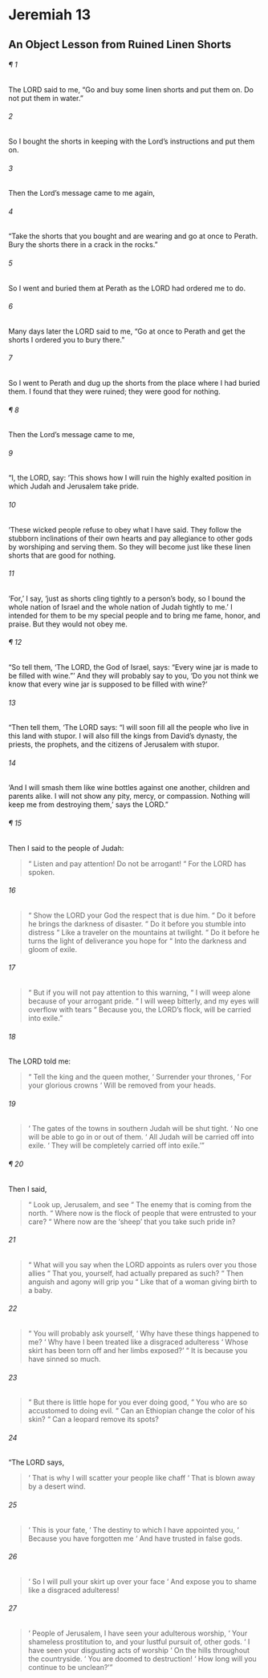 # Jeremiah 13
## An Object Lesson from Ruined Linen Shorts
###### ¶ 1
The LORD said to me, “Go and buy some linen shorts and put them on. Do not put them in water.”
###### 2
So I bought the shorts in keeping with the Lord’s instructions and put them on.
###### 3
Then the Lord’s message came to me again,
###### 4
“Take the shorts that you bought and are wearing and go at once to Perath. Bury the shorts there in a crack in the rocks.”
###### 5
So I went and buried them at Perath as the LORD had ordered me to do.
###### 6
Many days later the LORD said to me, “Go at once to Perath and get the shorts I ordered you to bury there.”
###### 7
So I went to Perath and dug up the shorts from the place where I had buried them. I found that they were ruined; they were good for nothing.
###### ¶ 8
Then the Lord’s message came to me,
###### 9
“I, the LORD, say: ‘This shows how I will ruin the highly exalted position in which Judah and Jerusalem take pride.
###### 10
‘These wicked people refuse to obey what I have said. They follow the stubborn inclinations of their own hearts and pay allegiance to other gods by worshiping and serving them. So they will become just like these linen shorts that are good for nothing.
###### 11
‘For,’ I say, ‘just as shorts cling tightly to a person’s body, so I bound the whole nation of Israel and the whole nation of Judah tightly to me.’ I intended for them to be my special people and to bring me fame, honor, and praise. But they would not obey me.
###### ¶ 12
“So tell them, ‘The LORD, the God of Israel, says: “Every wine jar is made to be filled with wine.”’ And they will probably say to you, ‘Do you not think we know that every wine jar is supposed to be filled with wine?’
###### 13
“Then tell them, ‘The LORD says: “I will soon fill all the people who live in this land with stupor. I will also fill the kings from David’s dynasty, the priests, the prophets, and the citizens of Jerusalem with stupor.
###### 14
‘And I will smash them like wine bottles against one another, children and parents alike. I will not show any pity, mercy, or compassion. Nothing will keep me from destroying them,’ says the LORD.”
###### ¶ 15
Then I said to the people of Judah:
>  “ Listen and pay attention! Do not be arrogant!
>  “ For the LORD has spoken.
###### 16
>  “ Show the LORD your God the respect that is due him.
>  “ Do it before he brings the darkness of disaster.
>  “ Do it before you stumble into distress
>  “ Like a traveler on the mountains at twilight.
>  “ Do it before he turns the light of deliverance you hope for
>  “ Into the darkness and gloom of exile.
###### 17
>  “ But if you will not pay attention to this warning,
>  “ I will weep alone because of your arrogant pride.
>  “ I will weep bitterly, and my eyes will overflow with tears
>  “ Because you, the LORD’s flock, will be carried into exile.”
###### 18
The LORD told me:
>  “ Tell the king and the queen mother,
>  ‘ Surrender your thrones,
>  ‘ For your glorious crowns
>  ‘ Will be removed from your heads.
###### 19
>  ‘ The gates of the towns in southern Judah will be shut tight.
>  ‘ No one will be able to go in or out of them.
>  ‘ All Judah will be carried off into exile.
>  ‘ They will be completely carried off into exile.’”
###### ¶ 20
Then I said,
>  “ Look up, Jerusalem, and see
>  “ The enemy that is coming from the north.
>  “ Where now is the flock of people that were entrusted to your care?
>  “ Where now are the ‘sheep’ that you take such pride in?
###### 21
>  “ What will you say when the LORD appoints as rulers over you those allies
>  “ That you, yourself, had actually prepared as such?
>  “ Then anguish and agony will grip you
>  “ Like that of a woman giving birth to a baby.
###### 22
>  “ You will probably ask yourself,
>  ‘ Why have these things happened to me?
>  ‘ Why have I been treated like a disgraced adulteress
>  ‘ Whose skirt has been torn off and her limbs exposed?’
>  “ It is because you have sinned so much.
###### 23
>  “ But there is little hope for you ever doing good,
>  “ You who are so accustomed to doing evil.
>  “ Can an Ethiopian change the color of his skin?
>  “ Can a leopard remove its spots?
###### 24
“The LORD says,
>  ‘ That is why I will scatter your people like chaff
>  ‘ That is blown away by a desert wind.
###### 25
>  ‘ This is your fate,
>  ‘ The destiny to which I have appointed you,
>  ‘ Because you have forgotten me
>  ‘ And have trusted in false gods.
###### 26
>  ‘ So I will pull your skirt up over your face
>  ‘ And expose you to shame like a disgraced adulteress!
###### 27
>  ‘ People of Jerusalem, I have seen your adulterous worship,
>  ‘ Your shameless prostitution to, and your lustful pursuit of, other gods.
>  ‘ I have seen your disgusting acts of worship
>  ‘ On the hills throughout the countryside.
>  ‘ You are doomed to destruction!
>  ‘ How long will you continue to be unclean?’”
